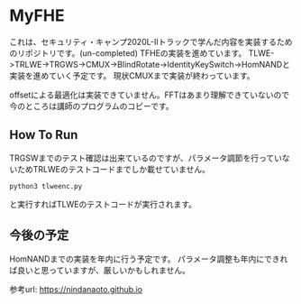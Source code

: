 # MyFHE
これは、セキュリティ・キャンプ2020L-Ⅱトラックで学んだ内容を実装するためのリポジトリです。(un-completed)
TFHEの実装を進めています。
TLWE->TRLWE->TRGWS->CMUX->BlindRotate->IdentityKeySwitch->HomNANDと実装を進めていく予定です。
現状CMUXまで実装が終わっています。

offsetによる最適化は実装できていません。FFTはあまり理解できていないので今のところは講師のプログラムのコピーです。

## How To Run

TRGSWまでのテスト確認は出来ているのですが、パラメータ調節を行っていないためTRLWEのテストコードまでしか載せていません。
```
python3 tlweenc.py
```
と実行すればTLWEのテストコードが実行されます。

## 今後の予定
HomNANDまでの実装を年内に行う予定です。
パラメータ調整も年内にできれば良いと思っていますが、厳しいかもしれません。

参考url:
https://nindanaoto.github.io
